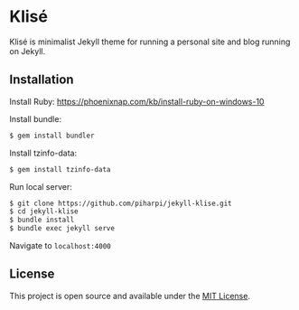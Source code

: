 # Klisé

Klisé is minimalist Jekyll theme for running a personal site and blog running on Jekyll.<br>


## Installation

Install Ruby: https://phoenixnap.com/kb/install-ruby-on-windows-10

Install bundle:

```bash
$ gem install bundler
```

Install tzinfo-data:

```bash
$ gem install tzinfo-data
```

Run local server:

```bash
$ git clone https://github.com/piharpi/jekyll-klise.git
$ cd jekyll-klise
$ bundle install
$ bundle exec jekyll serve
```

Navigate to `localhost:4000`


## License

This project is open source and available under the [MIT License](LICENSE).
